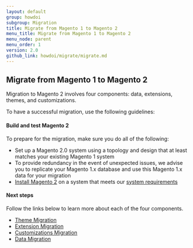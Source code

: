 ```yaml
---
layout: default
group: howdoi
subgroup: Migration
title: Migrate from Magento 1 to Magento 2
menu_title: Migrate from Magento 1 to Magento 2
menu_node: parent
menu_order: 1
version: 2.0
github_link: howdoi/migrate/migrate.md
---
```


## Migrate from Magento 1 to Magento 2
Migration to Magento 2 involves four components: data, extensions, themes, and customizations. 

To have a successful migration, use the following guidelines:

<h4>Build and test Magento 2</h4>

To prepare for the migration, make sure you do all of the following:

* Set up a Magento 2.0 system using a topology and design that at least matches your existing Magento 1 system
* To provide redundancy in the event of unexpected issues, we advise you to replicate your Magento 1.x database and use this Magento 1.x data for your migration
* <a href="{{page.baseurl}}install-gde/bk-install-guide.html">Install Magento 2</a> on a system that meets our <a href="{{page.baseurl}}install-gde/system-requirements.html">system requirements</a>

<h4>Next steps</h4>

Follow the links below to learn more about each of the four components.

* <a href="{{page.baseurl}}howdoi/migrate/migrate-themes.html">Theme Migration</a>
* <a href="{{page.baseurl}}howdoi/migrate/migrate-extensions.html">Extension Migration</a>
* <a href="{{page.baseurl}}howdoi/migrate/migrate-code.html">Customizations Migration</a>
* <a href="{{page.baseurl}}howdoi/migrate/migrate-data.html">Data Migration</a>
